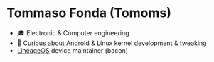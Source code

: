 # Tommaso Fonda (Tomoms)

- :mortar_board: Electronic & Computer engineering
- :wrench: Curious about Android & Linux kernel development & tweaking
- [LineageOS](https://lineageos.org/) device maintainer (bacon)
